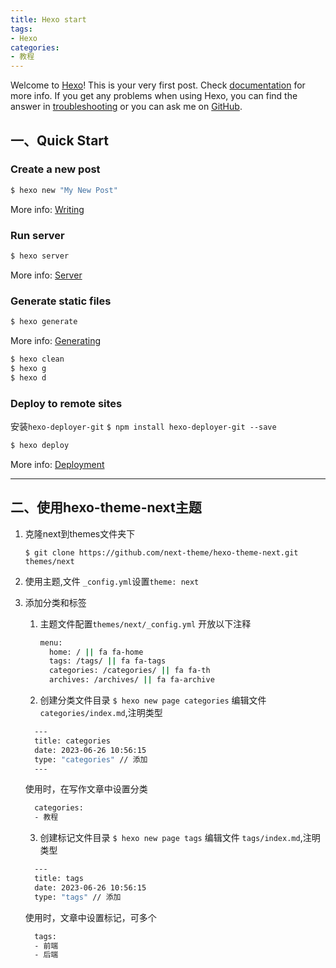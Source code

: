 ```yaml
---
title: Hexo start
tags:
- Hexo
categories:
- 教程
---
```

Welcome to [Hexo](https://hexo.io/)! This is your very first post. Check [documentation](https://hexo.io/docs/) for more info. If you get any problems when using Hexo, you can find the answer in [troubleshooting](https://hexo.io/docs/troubleshooting.html) or you can ask me on [GitHub](https://github.com/hexojs/hexo/issues).

<!-- more-->

## 一、Quick Start

### Create a new post

``` bash
$ hexo new "My New Post"
```

More info: [Writing](https://hexo.io/docs/writing.html)

### Run server

``` bash
$ hexo server
```

More info: [Server](https://hexo.io/docs/server.html)

### Generate static files

``` bash
$ hexo generate
```

More info: [Generating](https://hexo.io/docs/generating.html)

```bash
$ hexo clean
$ hexo g
$ hexo d
```

### Deploy to remote sites

安装`hexo-deployer-git`
`$ npm install hexo-deployer-git --save`

``` bash
$ hexo deploy
```

More info: [Deployment](https://hexo.io/docs/one-command-deployment.html)

---

## 二、使用hexo-theme-next主题

1. 克隆next到themes文件夹下

   `$ git clone https://github.com/next-theme/hexo-theme-next.git themes/next`

2. 使用主题,文件 `_config.yml`设置`theme: next`

3. 添加分类和标签

   1. 主题文件配置`themes/next/_config.yml` 开放以下注释
   

      ```bash
      menu:
        home: / || fa fa-home
        tags: /tags/ || fa fa-tags
        categories: /categories/ || fa fa-th
        archives: /archives/ || fa fa-archive
      ```
    2. 创建分类文件目录
    `$ hexo new page categories`
     编辑文件 `categories/index.md`,注明类型
      ```bash
        ---
        title: categories
        date: 2023-06-26 10:56:15
        type: "categories" // 添加
        ---
      ```
    使用时，在写作文章中设置分类
      ```bash
        categories:
        - 教程
      ```
    3. 创建标记文件目录
    `$ hexo new page tags`
    编辑文件 `tags/index.md`,注明类型
    ```bash
      ---
      title: tags
      date: 2023-06-26 10:56:15
      type: "tags" // 添加
    ```
    使用时，文章中设置标记，可多个
      ```bash
        tags:
        - 前端
        - 后端
      ```
